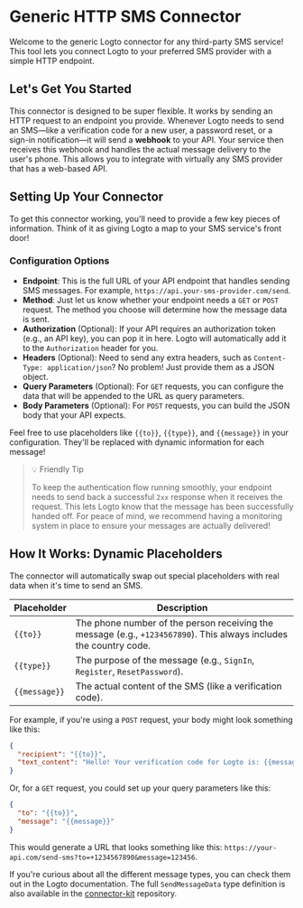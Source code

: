 # Generic HTTP SMS Connector

Welcome to the generic Logto connector for any third-party SMS service! This tool lets you connect Logto to your preferred SMS provider with a simple HTTP endpoint.

## **Let's Get You Started**

This connector is designed to be super flexible. It works by sending an HTTP request to an endpoint you provide. Whenever Logto needs to send an SMS—like a verification code for a new user, a password reset, or a sign-in notification—it will send a **webhook** to your API. Your service then receives this webhook and handles the actual message delivery to the user's phone. This allows you to integrate with virtually any SMS provider that has a web-based API.

## **Setting Up Your Connector**

To get this connector working, you'll need to provide a few key pieces of information. Think of it as giving Logto a map to your SMS service's front door!

### **Configuration Options**

- **Endpoint**: This is the full URL of your API endpoint that handles sending SMS messages. For example, `https://api.your-sms-provider.com/send`.
- **Method**: Just let us know whether your endpoint needs a `GET` or `POST` request. The method you choose will determine how the message data is sent.
- **Authorization** (Optional): If your API requires an authorization token (e.g., an API key), you can pop it in here. Logto will automatically add it to the `Authorization` header for you.
- **Headers** (Optional): Need to send any extra headers, such as `Content-Type: application/json`? No problem! Just provide them as a JSON object.
- **Query Parameters** (Optional): For `GET` requests, you can configure the data that will be appended to the URL as query parameters.
- **Body Parameters** (Optional): For `POST` requests, you can build the JSON body that your API expects.

Feel free to use placeholders like `{{to}}`, `{{type}}`, and `{{message}}` in your configuration. They'll be replaced with dynamic information for each message!

> 💡 Friendly Tip
>
>
> To keep the authentication flow running smoothly, your endpoint needs to send back a successful `2xx` response when it receives the request. This lets Logto know that the message has been successfully handed off. For peace of mind, we recommend having a monitoring system in place to ensure your messages are actually delivered!
>

## **How It Works: Dynamic Placeholders**

The connector will automatically swap out special placeholders with real data when it's time to send an SMS.

| **Placeholder** | **Description** |
| --- | --- |
| `{{to}}` | The phone number of the person receiving the message (e.g., `+1234567890`). This always includes the country code. |
| `{{type}}` | The purpose of the message (e.g., `SignIn`, `Register`, `ResetPassword`). |
| `{{message}}` | The actual content of the SMS (like a verification code). |

For example, if you're using a `POST` request, your body might look something like this:

```json
{
  "recipient": "{{to}}",
  "text_content": "Hello! Your verification code for Logto is: {{message}}"
}

```

Or, for a `GET` request, you could set up your query parameters like this:

```json
{
  "to": "{{to}}",
  "message": "{{message}}"
}

```

This would generate a URL that looks something like this: `https://your-api.com/send-sms?to=+1234567890&message=123456`.

If you're curious about all the different message types, you can check them out in the Logto documentation. The full `SendMessageData` type definition is also available in the [connector-kit](https://github.com/logto-io/logto/tree/master/packages/toolkit/connector-kit/src/types/passwordless.ts) repository.